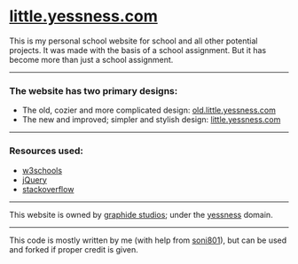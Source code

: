# [little.yessness.com](https://little.yessness.com/)

This is my personal school website for school and all other potential projects. It was made with the basis of a school assignment. But it has become more than just a school assignment.

---

### The website has two primary designs:
- The old, cozier and more complicated design: [old.little.yessness.com](https://old.little.yessness.com/)
- The new and improved; simpler and stylish design: [little.yessness.com](https://little.yessness.com/)

---

### Resources used:
- [w3schools](https://www.w3schools.com/)
- [jQuery](https://jquery.com/)
- [stackoverflow](https://stackoverflow.com/)

---

This website is owned by [graphide studios](https://github.com/graphide); under the [yessness](https://yessness.com/) domain.

---

This code is mostly written by me (with help from [soni801](https://github.com/soni801)), but can be used and forked if proper credit is given.
